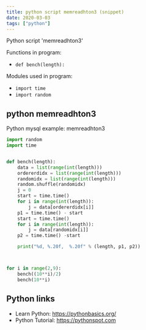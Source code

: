 ```yaml
---
title: python script memreadhton3 (snippet)
date: 2020-03-03
tags: ["python"]
---
```

Python script 'memreadhton3'

Functions in program: 
* `def bench(length):`

Modules used in program: 
* `import time`
* `import random`

## python memreadhton3

Python mysql example: memreadhton3

```python
import random
import time


def bench(length):
    data = list(range(int(length)))
    ordererdidx = list(range(int(length)))
    randomidx = list(range(int(length)))
    random.shuffle(randomidx)
    j = 0
    start = time.time()
    for i in range(int(length)):
        j = data[ordererdidx[i]]
    p1 = time.time() - start
    start = time.time()
    for i in range(int(length)):
        j = data[randomidx[i]]
    p2 = time.time() -start

    print("%d, %.20f,  %.20f" % (length, p1, p2))



for i in range(2,9):
    bench((10**i)/2)
    bench(10**i)


```

## Python links

- Learn Python: https://pythonbasics.org/
- Python Tutorial: https://pythonspot.com
